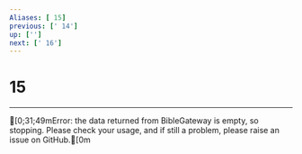 ```yaml
---
Aliases: [ 15]
previous: [' 14']
up: ['']
next: [' 16']
---
```

# 15

***
[0;31;49mError: the data returned from BibleGateway is empty, so stopping. Please check your usage, and if still a problem, please raise an issue on GitHub.[0m
